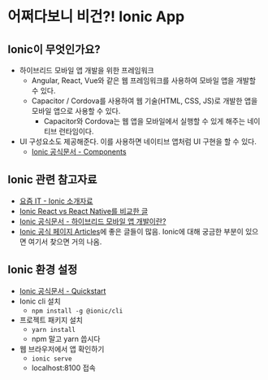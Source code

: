# 어쩌다보니 비건?! Ionic App

## Ionic이 무엇인가요?

- 하이브리드 모바일 앱 개발을 위한 프레임워크
  - Angular, React, Vue와 같은 웹 프레임워크를 사용하여 모바일 앱을 개발할 수 있다.
  - Capacitor / Cordova를 사용하여 웹 기술(HTML, CSS, JS)로 개발한 앱을 모바일 앱으로 사용할 수 있다.
    - Capacitor와 Cordova는 웹 앱을 모바일에서 실행할 수 있게 해주는 네이티브 런타임이다.
- UI 구성요소도 제공해준다. 이를 사용하면 네이티브 앱처럼 UI 구현을 할 수 있다.
  - [Ionic 공식문서 - Components](https://ionicframework.com/docs/components)

## Ionic 관련 참고자료

- [요즘 IT - Ionic 소개자료](https://yozm.wishket.com/magazine/detail/295/)
- [Ionic React vs React Native를 비교한 글](https://ionic.io/resources/articles/ionic-react-vs-react-native)
- [Ionic 공식문서 - 하이브리드 모바일 앱 개발이란?](https://ionic.io/resources/articles/what-is-hybrid-app-development)
- [Ionic 공식 페이지 Articles](https://ionic.io/resources/articles)에 좋은 글들이 많음. Ionic에 대해 궁금한 부분이 있으면 여기서 찾으면 거의 나옴.

## Ionic 환경 설정

- [Ionic 공식문서 - Quickstart](https://ionicframework.com/docs/react/quickstart)
- Ionic cli 설치
  - `npm install -g @ionic/cli`
- 프로젝트 패키지 설치
  - `yarn install`
  - npm 말고 yarn 씁시다
- 웹 브라우저에서 앱 확인하기
  - `ionic serve`
  - localhost:8100 접속
